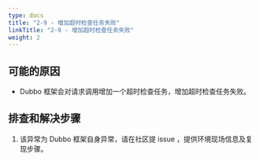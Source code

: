 ```yaml
---
type: docs
title: "2-9 - 增加超时检查任务失败"
linkTitle: "2-9 - 增加超时检查任务失败"
weight: 2
---
```


## 可能的原因

* Dubbo 框架会对请求调用增加一个超时检查任务，增加超时检查任务失败。

## 排查和解决步骤
1. 该异常为 Dubbo 框架自身异常，请在社区提 issue ，提供环境现场信息及复现步骤。



<p style="margin-top: 3rem;"> </p>
